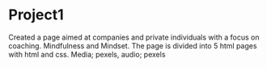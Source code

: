 # Project1

Created a page aimed at companies and private individuals with a focus on coaching. Mindfulness and Mindset.
The page is divided into 5 html pages with html and css.
Media; pexels, audio; pexels